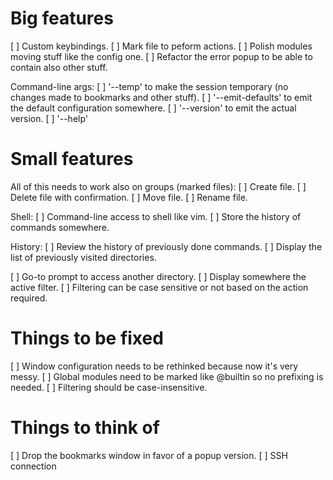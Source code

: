# Big features

[ ] Custom keybindings.
[ ] Mark file to peform actions.
[ ] Polish modules moving stuff like the config one.
[ ] Refactor the error popup to be able to contain also other stuff.

Command-line args:
[ ] '--temp' to make the session temporary (no changes made to bookmarks and other stuff).
[ ] '--emit-defaults' to emit the default configuration somewhere.
[ ] '--version' to emit the actual version.
[ ] '--help'

# Small features

All of this needs to work also on groups (marked files):
[ ] Create file.
[ ] Delete file with confirmation.
[ ] Move file.
[ ] Rename file.

Shell:
[ ] Command-line access to shell like vim.
[ ] Store the history of commands somewhere.

History:
[ ] Review the history of previously done commands.
[ ] Display the list of previously visited directories.

[ ] Go-to prompt to access another directory.
[ ] Display somewhere the active filter.
[ ] Filtering can be case sensitive or not based on the action required.

# Things to be fixed

[ ] Window configuration needs to be rethinked because now it's very messy.
[ ] Global modules need to be marked like @builtin so no prefixing is needed.
[ ] Filtering should be case-insensitive.

# Things to think of

[ ] Drop the bookmarks window in favor of a popup version.
[ ] SSH connection
